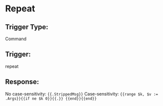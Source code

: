 # Repeat

## Trigger Type:
Command

## Trigger:
repeat

## Response:
No case-sensitivity: ```{{.StrippedMsg}}```
Case-sensitivity: ```{{range $k, $v := .Args}}{{if ne $k 0}}{{.}} {{end}}{{end}}```
